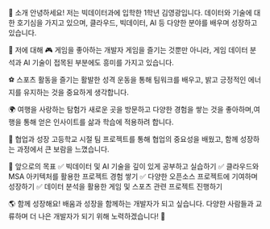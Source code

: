 📌 소개
안녕하세요! 
저는 빅데이터과에 입학한 1학년 김영광입니다.
데이터와 기술에 대한 호기심을 가지고 있으며, 클라우드, 빅데이터, AI 등 다양한 분야를 배우며 성장하고 있습니다.


🚀 저에 대해
🎮 게임을 좋아하는 개발자
게임을 즐기는 것뿐만 아니라, 게임 데이터 분석과 AI 기술이 접목된 부분에도 흥미를 가지고 있습니다.


⚽ 스포츠 활동을 즐기는 활발한 성격
운동을 통해 팀워크를 배우고, 밝고 긍정적인 에너지를 유지하는 것을 중요하게 생각합니다.


🌍 여행을 사랑하는 탐험가
새로운 곳을 방문하고 다양한 경험을 쌓는 것을 좋아하며,여행을 통해 얻은 인사이트를 삶과 학습에 적용하려 합니다.


👥 협업과 성장
고등학교 시절 팀 프로젝트를 통해 협업의 중요성을 배웠고, 함께 성장하는 과정에서 큰 보람을 느꼈습니다.


🎯 앞으로의 목표
✅ 빅데이터 및 AI 기술을 깊이 있게 공부하고 실습하기
✅ 클라우드와 MSA 아키텍처를 활용한 프로젝트 경험 쌓기
✅ 다양한 오픈소스 프로젝트에 기여하며 성장하기
✅ 데이터 분석을 활용한 게임 및 스포츠 관련 프로젝트 진행하기


🌎 함께 성장해요!
배움과 성장을 함께하는 개발자가 되고 싶습니다. 다양한 사람들과 교류하며 더 나은 개발자가 되기 위해 노력하겠습니다! 🚀
